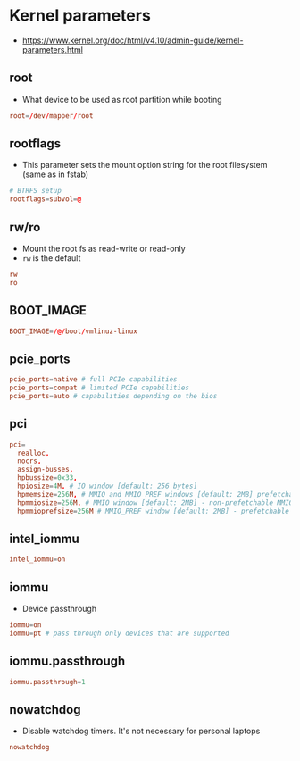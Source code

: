 # Kernel parameters

- <https://www.kernel.org/doc/html/v4.10/admin-guide/kernel-parameters.html>

## root

- What device to be used as root partition while booting

```conf
root=/dev/mapper/root
```

## rootflags

- This parameter sets the mount option string for the root filesystem (same as in fstab)

```conf
# BTRFS setup
rootflags=subvol=@
```

## rw/ro

- Mount the root fs as read-write or read-only
- `rw` is the default

```conf
rw
ro
```

## BOOT_IMAGE

```conf
BOOT_IMAGE=/@/boot/vmlinuz-linux
```

## pcie_ports

```conf
pcie_ports=native # full PCIe capabilities
pcie_ports=compat # limited PCIe capabilities
pcie_ports=auto # capabilities depending on the bios
```

## pci

```conf
pci=
  realloc,
  nocrs,
  assign-busses,
  hpbussize=0x33,
  hpiosize=4M, # IO window [default: 256 bytes]
  hpmemsize=256M, # MMIO and MMIO_PREF windows [default: 2MB] prefetchable + non-prefetchable MMIO windows
  hpmmiosize=256M, # MMIO window [default: 2MB] - non-prefetchable MMIO window (reserve hotplug bridge memory for non-prefetchable memory)
  hpmmioprefsize=256M # MMIO_PREF window [default: 2MB] - prefetchable MMIO window (reserve hotplug bridge memory for prefetchable memory)
```

## intel_iommu

```conf
intel_iommu=on
```

## iommu

- Device passthrough

```conf
iommu=on
iommu=pt # pass through only devices that are supported
```

## iommu.passthrough

```conf
iommu.passthrough=1
```

## nowatchdog

- Disable watchdog timers. It's not necessary for personal laptops

```conf
nowatchdog
```
